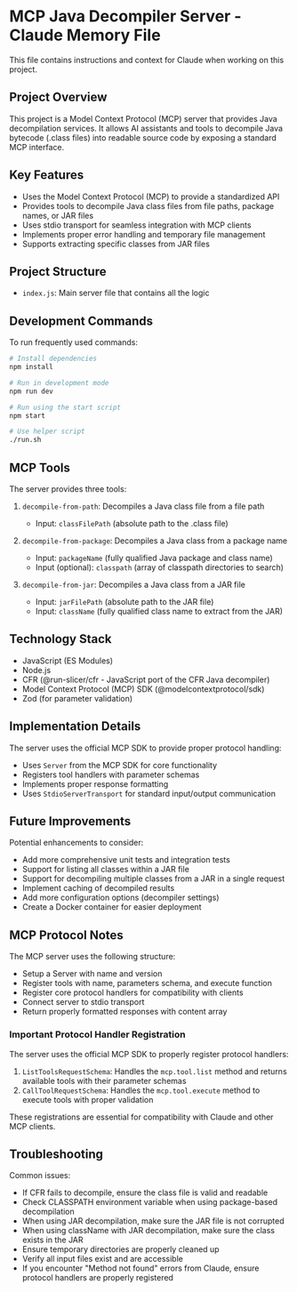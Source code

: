 # MCP Java Decompiler Server - Claude Memory File

This file contains instructions and context for Claude when working on this project.

## Project Overview

This project is a Model Context Protocol (MCP) server that provides Java decompilation services. It allows AI assistants and tools to decompile Java bytecode (.class files) into readable source code by exposing a standard MCP interface.

## Key Features

- Uses the Model Context Protocol (MCP) to provide a standardized API
- Provides tools to decompile Java class files from file paths, package names, or JAR files
- Uses stdio transport for seamless integration with MCP clients
- Implements proper error handling and temporary file management
- Supports extracting specific classes from JAR files

## Project Structure

- `index.js`: Main server file that contains all the logic

## Development Commands

To run frequently used commands:

```bash
# Install dependencies
npm install

# Run in development mode
npm run dev

# Run using the start script
npm start

# Use helper script
./run.sh
```

## MCP Tools

The server provides three tools:

1. `decompile-from-path`: Decompiles a Java class file from a file path
   - Input: `classFilePath` (absolute path to the .class file)
   
2. `decompile-from-package`: Decompiles a Java class from a package name
   - Input: `packageName` (fully qualified Java package and class name)
   - Input (optional): `classpath` (array of classpath directories to search)
   
3. `decompile-from-jar`: Decompiles a Java class from a JAR file
   - Input: `jarFilePath` (absolute path to the JAR file)
   - Input: `className` (fully qualified class name to extract from the JAR)

## Technology Stack

- JavaScript (ES Modules)
- Node.js
- CFR (@run-slicer/cfr - JavaScript port of the CFR Java decompiler)
- Model Context Protocol (MCP) SDK (@modelcontextprotocol/sdk)
- Zod (for parameter validation)

## Implementation Details

The server uses the official MCP SDK to provide proper protocol handling:

- Uses `Server` from the MCP SDK for core functionality
- Registers tool handlers with parameter schemas
- Implements proper response formatting
- Uses `StdioServerTransport` for standard input/output communication

## Future Improvements

Potential enhancements to consider:

- Add more comprehensive unit tests and integration tests
- Support for listing all classes within a JAR file
- Support for decompiling multiple classes from a JAR in a single request
- Implement caching of decompiled results
- Add more configuration options (decompiler settings)
- Create a Docker container for easier deployment

## MCP Protocol Notes

The MCP server uses the following structure:

- Setup a Server with name and version
- Register tools with name, parameters schema, and execute function
- Register core protocol handlers for compatibility with clients
- Connect server to stdio transport
- Return properly formatted responses with content array

### Important Protocol Handler Registration

The server uses the official MCP SDK to properly register protocol handlers:

1. `ListToolsRequestSchema`: Handles the `mcp.tool.list` method and returns available tools with their parameter schemas
2. `CallToolRequestSchema`: Handles the `mcp.tool.execute` method to execute tools with proper validation

These registrations are essential for compatibility with Claude and other MCP clients.

## Troubleshooting

Common issues:

- If CFR fails to decompile, ensure the class file is valid and readable
- Check CLASSPATH environment variable when using package-based decompilation
- When using JAR decompilation, make sure the JAR file is not corrupted
- When using className with JAR decompilation, make sure the class exists in the JAR
- Ensure temporary directories are properly cleaned up
- Verify all input files exist and are accessible
- If you encounter "Method not found" errors from Claude, ensure protocol handlers are properly registered